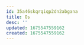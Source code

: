 ```yaml
---
id: 35a46skqrqiqp2dn2abgana
title: Os
desc: ''
updated: 1675547559162
created: 1675547559162
---
```

